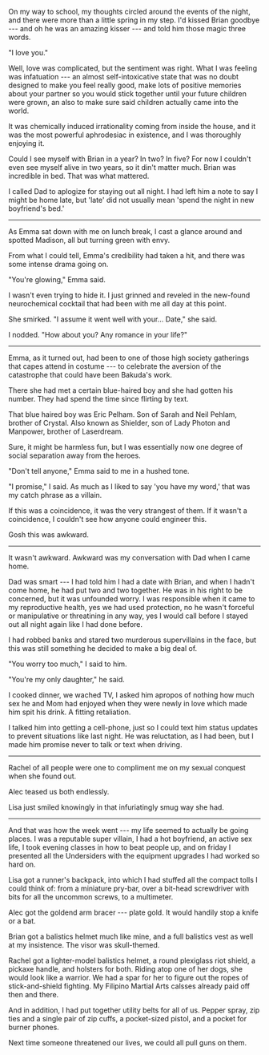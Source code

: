On my way to school, my thoughts circled around the events of the night, and there
were more than a little spring in my step. I'd kissed Brian goodbye --- and oh he was
an amazing kisser --- and told him those magic three words.

"I love you."

Well, love was complicated, but the sentiment was right. What I was feeling was infatuation
--- an almost self-intoxicative state that was no doubt designed to make you feel really
good, make lots of positive memories about your partner so you would stick together until
your future children were grown, an also to make sure said children actually came into
the world.

It was chemically induced irrationality coming from inside the house, and it was
the most powerful aphrodesiac in existence, and I was thoroughly enjoying it.

Could I see myself with Brian in a year? In two? In five? For now I couldn't even
see myself alive in two years, so it din't matter much. Brian was incredible in bed.
That was what mattered.

I called Dad to aplogize for staying out all night. I had left him a note
to say I might be home late, but 'late' did not usually mean 'spend the night in
new boyfriend's bed.'

----

As Emma sat down with me on lunch break, I cast a glance around and spotted Madison,
all but turning green with envy.

From what I could tell, Emma's credibility had taken a hit, and there was some intense
drama going on.

"You're glowing," Emma said.

I wasn't even trying to hide it. I just grinned and reveled in the new-found neurochemical
cocktail that had been with me all day at this point.

She smirked. "I assume it went well with your... Date," she said.

I nodded. "How about you? Any romance in your life?"

----

Emma, as it turned out, had been to one of those high society gatherings that capes attend
in costume --- to celebrate the aversion of the catastrophe that could have been Bakuda's work.

There she had met a certain blue-haired boy and she had gotten his number. They had spend the
time since flirting by text.

That blue haired boy was Eric Pelham. Son of Sarah and Neil Pehlam, brother of Crystal. Also
known as Shielder, son of Lady Photon and Manpower, brother of Laserdream.

Sure, it might be harmless fun, but I was essentially now one degree of social separation away
from the heroes.

"Don't tell anyone," Emma said to me in a hushed tone.

"I promise," I said. As much as I liked to say 'you have my word,' that was my catch phrase as
a villain.

If this was a coincidence, it was the very strangest of them. If it wasn't a coincidence,
I couldn't see how anyone could engineer this.

Gosh this was awkward.

----

It wasn't awkward. Awkward was my conversation with Dad when I came home.

Dad was smart --- I had told him I had a date with Brian, and when I hadn't come home,
he had put two and two together. He was in his right to be concerned, but it was unfounded
worry. I was responsible when it came to my reproductive health, yes we had used protection,
no he wasn't forceful or manipulative or threatining in any way, yes I would call before I
stayed out all night again like I had done before.

I had robbed banks and stared two murderous supervillains in the face, but this was still
something he decided to make a big deal of.

"You worry too much," I said to him.

"You're my only daughter," he said.

I cooked dinner, we wached TV, I asked him apropos of nothing how much sex he and Mom had enjoyed when
they were newly in love which made him spit his drink. A fitting retaliation.

I talked him into getting a cell-phone, just so I could text him status updates to prevent
situations like last night. He was reluctation, as I had been, but I made him promise never to
talk or text when driving.

-----

Rachel of all people were one to compliment me on my sexual conquest when she found out.

Alec teased us both endlessly.

Lisa just smiled knowingly in that infuriatingly smug way she had.

----

And that was how the week went ---
my life seemed to actually be going places. I was a reputable super villain, I had a hot
boyfriend, an active sex life, I took evening classes in how to beat people up, and on friday I presented all
the Undersiders with the equipment upgrades I had worked so hard on.

Lisa got a runner's backpack, into which I had stuffed all the compact tolls I could think
of: from a miniature pry-bar, over a bit-head screwdriver with bits for all the uncommon screws,
to a multimeter.

Alec got the goldend arm bracer --- plate gold. It would handily stop a knife or a bat.

Brian got a balistics helmet much like mine, and a full balistics vest as well at my insistence.
The visor was skull-themed.

Rachel got a lighter-model balistics helmet, a round plexiglass riot shield, a pickaxe handle,
and holsters for both. Riding atop one of her dogs, she would look like a warrior. We had a spar
for her to figure out the ropes of stick-and-shield fighting. My Filipino Martial Arts calsses
already paid off then and there.

And in addition, I had put together utility belts for all of us. Pepper spray,
zip ties and a single pair of zip cuffs, a pocket-sized pistol, and a pocket for burner phones.

Next time someone threatened our lives, we could all pull guns on them.
